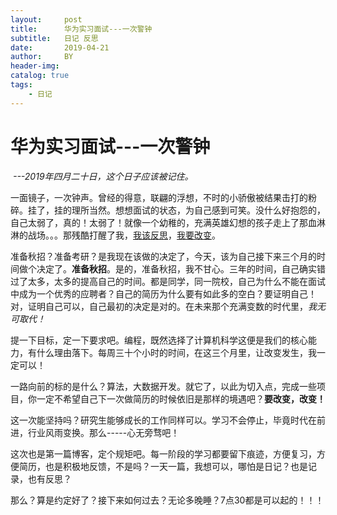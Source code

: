 ```yaml
---
layout:     post
title:      华为实习面试---一次警钟
subtitle:   日记 反思
date:       2019-04-21
author:     BY 
header-img: 
catalog: true
tags:
    - 日记
---
```

# 华为实习面试---一次警钟

​						*---2019年四月二十日，这个日子应该被记住。*

​	一面镜子，一次钟声。曾经的得意，联翩的浮想，不时的小骄傲被结果击打的粉碎。挂了，挂的理所当然。想想面试的状态，为自己感到可笑。没什么好抱怨的，自己太弱了，真的！太弱了！就像一个幼稚的，充满英雄幻想的孩子走上了那血淋淋的战场。。。那残酷打醒了我，<u>我该反思</u>，<u>我要改变</u>。

​	准备秋招？准备考研？是我现在该做的决定了，今天，该为自己接下来三个月的时间做个决定了。**准备秋招**。是的，准备秋招，我不甘心。三年的时间，自己确实错过了太多，太多的提高自己的时间。都是同学，同一院校，自己为什么不能在面试中成为一个优秀的应聘者？自己的简历为什么要有如此多的空白？要证明自己！对，证明自己可以，自己最初的决定是对的。在未来那个充满变数的时代里，*我无可取代！*

​	提一下目标，定一下要求吧。编程，既然选择了计算机科学这便是我们的核心能力，有什么理由落下。每周三十个小时的时间，在这三个月里，让改变发生，我一定可以！

​	一路向前的标的是什么？算法，大数据开发。就它了，以此为切入点，完成一些项目，你一定不希望自己下一次做简历的时候依旧是那样的境遇吧？**要改变，改变！**

​	这一次能坚持吗？研究生能够成长的工作同样可以。学习不会停止，毕竟时代在前进，行业风雨变换。那么-----心无旁骛吧！

​	这次也是第一篇博客，定个规矩吧。每一阶段的学习都要留下痕迹，方便复习，方便简历，也是积极地反馈，不是吗？一天一篇，我想可以，哪怕是日记？也是记录，也有反思？	

​	那么？算是约定好了？接下来如何过去？无论多晚睡？7点30都是可以起的！！！

​	
